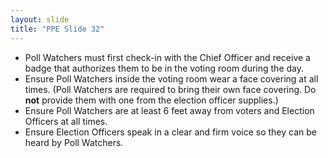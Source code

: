```yaml
---
layout: slide
title: "PPE Slide 32"
---
```


- Poll Watchers must first check-in with the Chief Officer and receive a badge that authorizes them to be in the voting room during the day.
- Ensure Poll Watchers inside the voting room wear a face covering at all times. (Poll Watchers are required to bring their own face covering. Do **not** provide them with one from the election officer supplies.)
- Ensure Poll Watchers are at least 6 feet away from voters and Election Officers at all times.
- Ensure Election Officers speak in a clear and firm voice so they can be heard by Poll Watchers.